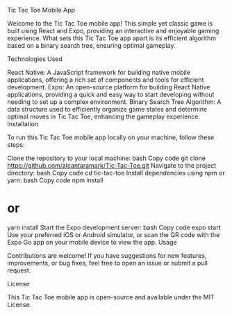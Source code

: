 Tic Tac Toe Mobile App

Welcome to the Tic Tac Toe mobile app! This simple yet classic game is built using React and Expo, providing an interactive and enjoyable gaming experience. What sets this Tic Tac Toe app apart is its efficient algorithm based on a binary search tree, ensuring optimal gameplay.

Technologies Used

React Native: A JavaScript framework for building native mobile applications, offering a rich set of components and tools for efficient development.
Expo: An open-source platform for building React Native applications, providing a quick and easy way to start developing without needing to set up a complex environment.
Binary Search Tree Algorithm: A data structure used to efficiently organize game states and determine optimal moves in Tic Tac Toe, enhancing the gameplay experience.
Installation

To run this Tic Tac Toe mobile app locally on your machine, follow these steps:

Clone the repository to your local machine:
bash
Copy code
git clone https://github.com/alcantaramark/Tic-Tac-Toe.git
Navigate to the project directory:
bash
Copy code
cd tic-tac-toe
Install dependencies using npm or yarn:
bash
Copy code
npm install
# or
yarn install
Start the Expo development server:
bash
Copy code
expo start
Use your preferred iOS or Android simulator, or scan the QR code with the Expo Go app on your mobile device to view the app.
Usage

Contributions are welcome! If you have suggestions for new features, improvements, or bug fixes, feel free to open an issue or submit a pull request.

License

This Tic Tac Toe mobile app is open-source and available under the MIT License.
